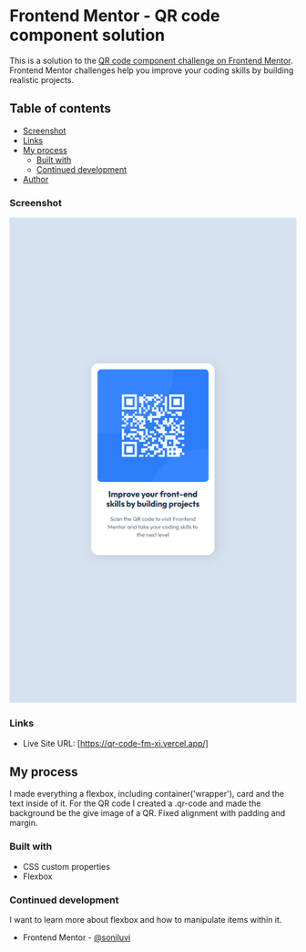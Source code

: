 # Frontend Mentor - QR code component solution

This is a solution to the [QR code component challenge on Frontend Mentor](https://www.frontendmentor.io/challenges/qr-code-component-iux_sIO_H). Frontend Mentor challenges help you improve your coding skills by building realistic projects.

## Table of contents

- [Screenshot](#screenshot)
- [Links](#links)
- [My process](#my-process)
  - [Built with](#built-with)
  - [Continued development](#continued-development)
- [Author](#author)

### Screenshot

![](/images/screenshot-qrcode.png)

### Links

- Live Site URL: [https://qr-code-fm-xi.vercel.app/]

## My process

I made everything a flexbox, including container('wrapper'), card and the text inside of it.
For the QR code I created a .qr-code and made the background be the give image of a QR.
Fixed alignment with padding and margin.

### Built with

- CSS custom properties
- Flexbox

### Continued development

I want to learn more about flexbox and how to manipulate items within it.

- Frontend Mentor - [@soniluvi](https://www.frontendmentor.io/profile/soniluvi)
